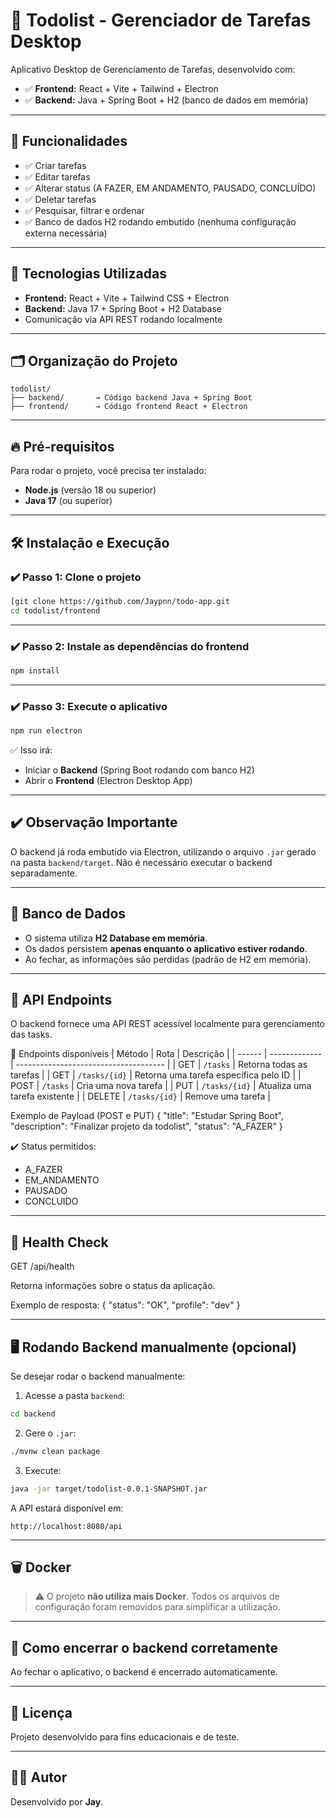 
# 📝 Todolist - Gerenciador de Tarefas Desktop

Aplicativo Desktop de Gerenciamento de Tarefas, desenvolvido com:

- ✅ **Frontend:** React + Vite + Tailwind + Electron
- ✅ **Backend:** Java + Spring Boot + H2 (banco de dados em memória)

---

## 🚀 Funcionalidades

- ✅ Criar tarefas
- ✅ Editar tarefas
- ✅ Alterar status (A FAZER, EM ANDAMENTO, PAUSADO, CONCLUÍDO)
- ✅ Deletar tarefas
- ✅ Pesquisar, filtrar e ordenar
- ✅ Banco de dados H2 rodando embutido (nenhuma configuração externa necessária)

---

## 🧠 Tecnologias Utilizadas

- **Frontend:** React + Vite + Tailwind CSS + Electron
- **Backend:** Java 17 + Spring Boot + H2 Database
- Comunicação via API REST rodando localmente

---

## 🗂️ Organização do Projeto

```
todolist/
├── backend/       → Código backend Java + Spring Boot
├── frontend/      → Código frontend React + Electron
```

---

## 🔥 Pré-requisitos

Para rodar o projeto, você precisa ter instalado:

- **Node.js** (versão 18 ou superior)
- **Java 17** (ou superior)

---

## 🛠️ Instalação e Execução

### ✔️ Passo 1: Clone o projeto

```bash
[git clone https://github.com/Jaypnn/todo-app.git
cd todolist/frontend
```

---

### ✔️ Passo 2: Instale as dependências do frontend

```bash
npm install
```

---

### ✔️ Passo 3: Execute o aplicativo

```bash
npm run electron
```

✅ Isso irá:

- Iniciar o **Backend** (Spring Boot rodando com banco H2)
- Abrir o **Frontend** (Electron Desktop App)

---

## ✔️ Observação Importante

O backend já roda embutido via Electron, utilizando o arquivo `.jar` gerado na pasta `backend/target`. Não é necessário executar o backend separadamente.

---

## 💾 Banco de Dados

- O sistema utiliza **H2 Database em memória**.
- Os dados persistem **apenas enquanto o aplicativo estiver rodando**.
- Ao fechar, as informações são perdidas (padrão de H2 em memória).

---

## 📑 API Endpoints
O backend fornece uma API REST acessível localmente para gerenciamento das tasks.

🚀 Endpoints disponíveis
| Método | Rota          | Descrição                             |
| ------ | ------------- | ------------------------------------- |
| GET    | `/tasks`      | Retorna todas as tarefas              |
| GET    | `/tasks/{id}` | Retorna uma tarefa específica pelo ID |
| POST   | `/tasks`      | Cria uma nova tarefa                  |
| PUT    | `/tasks/{id}` | Atualiza uma tarefa existente         |
| DELETE | `/tasks/{id}` | Remove uma tarefa                     |

Exemplo de Payload (POST e PUT)
{
  "title": "Estudar Spring Boot",
  "description": "Finalizar projeto da todolist",
  "status": "A_FAZER"
}

✔️ Status permitidos:
- A_FAZER
- EM_ANDAMENTO
- PAUSADO
- CONCLUIDO

---
## 🏥 Health Check

GET /api/health

Retorna informações sobre o status da aplicação.

Exemplo de resposta:
{
  "status": "OK",
  "profile": "dev"
}

---

## 🖥️ Rodando Backend manualmente (opcional)

Se desejar rodar o backend manualmente:

1. Acesse a pasta `backend`:

```bash
cd backend
```

2. Gere o `.jar`:

```bash
./mvnw clean package
```

3. Execute:

```bash
java -jar target/todolist-0.0.1-SNAPSHOT.jar
```

A API estará disponível em:

```
http://localhost:8080/api
```

---

## 🗑️ Docker

> ⚠️ O projeto **não utiliza mais Docker**. Todos os arquivos de configuração foram removidos para simplificar a utilização.

---

## 🛑 Como encerrar o backend corretamente

Ao fechar o aplicativo, o backend é encerrado automaticamente.

---

## 📜 Licença

Projeto desenvolvido para fins educacionais e de teste.

---

## 👨‍💻 Autor

Desenvolvido por **Jay**.
